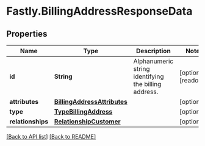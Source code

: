 # Fastly.BillingAddressResponseData

## Properties

Name | Type | Description | Notes
------------ | ------------- | ------------- | -------------
**id** | **String** | Alphanumeric string identifying the billing address. | [optional] [readonly] 
**attributes** | [**BillingAddressAttributes**](BillingAddressAttributes.md) |  | [optional] 
**type** | [**TypeBillingAddress**](TypeBillingAddress.md) |  | [optional] 
**relationships** | [**RelationshipCustomer**](RelationshipCustomer.md) |  | [optional] 


[[Back to API list]](../../README.md#endpoints) [[Back to README]](../../README.md)

